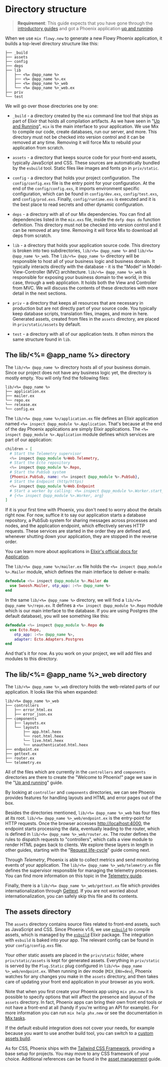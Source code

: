 # Directory structure

> **Requirement**: This guide expects that you have gone through the [introductory guides](https://hexdocs.pm/phoenix/installation.html) and got a Phoenix application [up and running](https://hexdocs.pm/phoenix/up_and_running.html).

When we use `mix flowy.new` to generate a new Flowy Phoenix application, it builds a top-level directory structure like this:

```console
├── _build
├── assets
├── config
├── deps
├── lib
│   ├── <%= @app_name %>
│   ├── <%= @app_name %>.ex
│   ├── <%= @app_name %>_web
│   └── <%= @app_name %>_web.ex
├── priv
└── test
```

We will go over those directories one by one:

- `_build` - a directory created by the `mix` command line tool that ships as part of Elixir that holds all compilation artifacts. As we have seen in "[Up and Running](https://hexdocs.pm/phoenix/up_and_running.html)", `mix` is the main interface to your application. We use Mix to compile our code, create databases, run our server, and more. This directory must not be checked into version control and it can be removed at any time. Removing it will force Mix to rebuild your application from scratch.

- `assets` - a directory that keeps source code for your front-end assets, typically JavaScript and CSS. These sources are automatically bundled by the `esbuild` tool. Static files like images and fonts go in `priv/static`.

- `config` - a directory that holds your project configuration. The `config/config.exs` file is the entry point for your configuration. At the end of the `config/config.exs`, it imports environment specific configuration, which can be found in `config/dev.exs`, `config/test.exs`, and `config/prod.exs`. Finally, `config/runtime.exs` is executed and it is the best place to read secrets and other dynamic configuration.

- `deps` - a directory with all of our Mix dependencies. You can find all dependencies listed in the `mix.exs` file, inside the `defp deps do` function definition. This directory must not be checked into version control and it can be removed at any time. Removing it will force Mix to download all deps from scratch.

- `lib` - a directory that holds your application source code. This directory is broken into two subdirectories, `lib/<%= @app_name %>` and `lib/<%= @app_name %>_web`. The `lib/<%= @app_name %>` directory will be responsible to host all of your business logic and business domain. It typically interacts directly with the database - it is the "Model" in Model-View-Controller (MVC) architecture. `lib/<%= @app_name %>_web` is responsible for exposing your business domain to the world, in this case, through a web application. It holds both the View and Controller from MVC. We will discuss the contents of these directories with more detail in the next sections.

- `priv` - a directory that keeps all resources that are necessary in production but are not directly part of your source code. You typically keep database scripts, translation files, images, and more in here. Generated assets, created from files in the `assets` directory, are placed in `priv/static/assets` by default.

- `test` - a directory with all of our application tests. It often mirrors the same structure found in `lib`.

## The lib/<%= @app_name %> directory

The `lib/<%= @app_name %>` directory hosts all of your business domain. Since our project does not have any business logic yet, the directory is mostly empty. You will only find the following files:

```console
lib/<%= @app_name %>
├── application.ex
├── mailer.ex
└── repo.ex
└── release.ex
└── config.ex
```

The `lib/<%= @app_name %>/application.ex` file defines an Elixir application named `<%= inspect @app_module %>.Application`. That's because at the end of the day Phoenix applications are simply Elixir applications. The `<%= inspect @app_module %>.Application` module defines which services are part of our application:

```elixir
children = [
  # Start the Telemetry supervisor
  <%= inspect @app_module %>Web.Telemetry,
  # Start the Ecto repository
  <%= inspect @app_module %>.Repo,
  # Start the PubSub system
  {Phoenix.PubSub, name: <%= inspect @app_module %>.PubSub},
  # Start the Endpoint (http/https)
  <%= inspect @app_module %>Web.Endpoint
  # Start a worker by calling: <%= inspect @app_module %>.Worker.start_link(arg)
  # {<%= inspect @app_module %>.Worker, arg}
]
```

If it is your first time with Phoenix, you don't need to worry about the details right now. For now, suffice it to say our application starts a database repository, a PubSub system for sharing messages across processes and nodes, and the application endpoint, which effectively serves HTTP requests. These services are started in the order they are defined and, whenever shutting down your application, they are stopped in the reverse order.

You can learn more about applications in [Elixir's official docs for Application](https://hexdocs.pm/elixir/Application.html).

The `lib/<%= @app_name %>/mailer.ex` file holds the `<%= inspect @app_module %>.Mailer` module, which defines the main interface to deliver e-mails:

```elixir
defmodule <%= inspect @app_module %>.Mailer do
  use Swoosh.Mailer, otp_app: :<%= @app_name %>
end
```

In the same `lib/<%= @app_name %>` directory, we will find a `lib/<%= @app_name %>/repo.ex`. It defines a `<%= inspect @app_module %>.Repo` module which is our main interface to the database. If you are using Postgres (the default database), you will see something like this:

```elixir
defmodule <%= inspect @app_module %>.Repo do
  use Ecto.Repo,
    otp_app: :<%= @app_name %>,
    adapter: Ecto.Adapters.Postgres
end
```

And that's it for now. As you work on your project, we will add files and modules to this directory.

## The lib/<%= @app_name %>\_web directory

The `lib/<%= @app_name %>_web` directory holds the web-related parts of our application. It looks like this when expanded:

```console
lib/<%= @app_name %>_web
├── controllers
│   ├── error_html.ex
│   ├── error_json.ex
├── components
│   ├── layouts.ex
│   └── layouts
│       ├── app.html.heex
│       └── root.html.heex
│       └── live.html.heex
│       └── unauthenticated.html.heex
├── endpoint.ex
├── gettext.ex
├── router.ex
└── telemetry.ex
```

All of the files which are currently in the `controllers` and `components` directories are there to create the "Welcome to Phoenix!" page we saw in the "[Up and running](up_and_running.html)" guide.

By looking at `controller` and `components` directories, we can see Phoenix provides features for handling layouts and HTML and error pages out of the box.

Besides the directories mentioned, `lib/<%= @app_name %>_web` has four files at its root. `lib/<%= @app_name %>_web/endpoint.ex` is the entry-point for HTTP requests. Once the browser accesses [http://localhost:4000](http://localhost:4000), the endpoint starts processing the data, eventually leading to the router, which is defined in `lib/<%= @app_name %>_web/router.ex`. The router defines the rules to dispatch requests to "controllers", which calls a view module to render HTML pages back to clients. We explore these layers in length in other guides, starting with the "[Request life-cycle](request_lifecycle.html)" guide coming next.

Through _Telemetry_, Phoenix is able to collect metrics and send monitoring events of your application. The `lib/<%= @app_name %>_web/telemetry.ex` file defines the supervisor responsible for managing the telemetry processes. You can find more information on this topic in the [Telemetry guide](telemetry.html).

Finally, there is a `lib/<%= @app_name %>_web/gettext.ex` file which provides internationalization through [Gettext](https://hexdocs.pm/gettext/Gettext.html). If you are not worried about internationalization, you can safely skip this file and its contents.

## The assets directory

The `assets` directory contains source files related to front-end assets, such as JavaScript and CSS. Since Phoenix v1.6, we use [`esbuild`](https://github.com/evanw/esbuild/) to compile assets, which is managed by the [`esbuild`](https://github.com/phoenixframework/esbuild) Elixir package. The integration with `esbuild` is baked into your app. The relevant config can be found in your `config/config.exs` file.

Your other static assets are placed in the `priv/static` folder, where `priv/static/assets` is kept for generated assets. Everything in `priv/static` is served by the `Plug.Static` plug configured in `lib/<%= @app_name %>_web/endpoint.ex`. When running in dev mode (`MIX_ENV=dev`), Phoenix watches for any changes you make in the `assets` directory, and then takes care of updating your front end application in your browser as you work.

Note that when you first create your Phoenix app using `mix phx.new` it is possible to specify options that will affect the presence and layout of the `assets` directory. In fact, Phoenix apps can bring their own front end tools or not have a front-end at all (handy if you're writing an API for example). For more information you can run `mix help phx.new` or see the documentation in [Mix tasks](mix_tasks.html).

If the default esbuild integration does not cover your needs, for example because you want to use another build tool, you can switch to a [custom assets build](asset_management.html#custom_builds).

As for CSS, Phoenix ships with the [Tailwind CSS Framework](https://tailwindcss.com/), providing a base setup for projects. You may move to any CSS framework of your choice. Additional references can be found in the [asset management](asset_management.md#css) guide.
